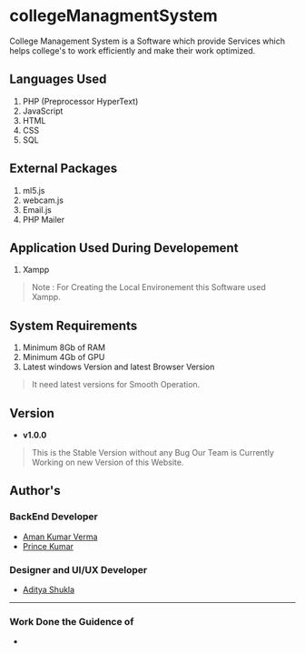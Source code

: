 # collegeManagmentSystem
College Management System is a  Software which provide Services which helps college's to work efficiently and make their work optimized.  
## Languages Used
1. PHP (Preprocessor HyperText)
2. JavaScript
3. HTML
4. CSS
5. SQL

## External Packages
1. ml5.js 
2. webcam.js
3. Email.js
4. PHP Mailer

## Application Used During Developement
1. Xampp 
> Note : For Creating the Local Environement this Software used Xampp.

## System Requirements
1. Minimum 8Gb of RAM
2. Minimum 4Gb of GPU
3. Latest windows Version and latest Browser Version
> It need latest versions for Smooth Operation.

## Version
- **v1.0.0**
> This is the Stable Version without any Bug Our Team is Currently Working on new Version of this Website.

## Author's

### BackEnd Developer
- [Aman Kumar Verma](itsakrverma.vercel.app)
- [Prince Kumar]()

### Designer and UI/UX Developer
- [Aditya Shukla]()

----------
### Work Done the Guidence of
- 
